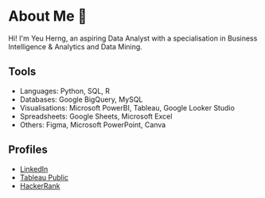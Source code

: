# About Me 👋

Hi! I'm Yeu Herng, an aspiring Data Analyst with a specialisation in Business Intelligence & Analytics and Data Mining. 

## Tools
- Languages: Python, SQL, R
- Databases: Google BigQuery, MySQL
- Visualisations: Microsoft PowerBI, Tableau, Google Looker Studio
- Spreadsheets: Google Sheets, Microsoft Excel
- Others: Figma, Microsoft PowerPoint, Canva

## Profiles
- [LinkedIn](https://www.linkedin.com/in/chan-yeu-herng-a20405204/)
- [Tableau Public](https://public.tableau.com/app/profile/chan.yeu.herng/vizzes)
- [HackerRank](https://www.hackerrank.com/Chan_yeuherng)

